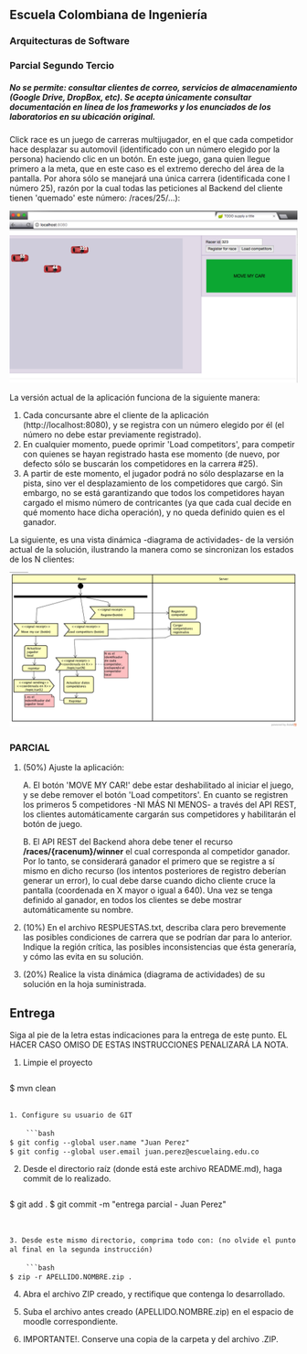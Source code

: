 ## Escuela Colombiana de Ingeniería
### Arquitecturas de Software
### Parcial Segundo Tercio


##### No se permite: consultar clientes de correo, servicios de almacenamiento (Google Drive, DropBox, etc). Se acepta únicamente consultar documentación en línea de los frameworks y los enunciados de los laboratorios en su ubicación original.

Click race es un juego de carreras multijugador, en el que cada competidor hace desplazar su automovil (identificado con un número elegido por la persona) haciendo clic en un botón. En este juego, gana quien llegue primero a la meta, que en este caso es el extremo derecho del área de la pantalla. Por ahora sólo se manejará una única carrera (identificada cone l número 25), razón por la cual todas las peticiones al Backend del cliente tienen 'quemado' este número: /races/25/...):


![](img/sshot.png)

La versión actual de la aplicación funciona de la siguiente manera:

1. Cada concursante abre el cliente de la aplicación (http://localhost:8080), y se registra con un número elegido por él (el número no debe estar previamente registrado).
2. En cualquier momento, puede oprimir 'Load competitors', para competir con quienes se hayan registrado hasta ese momento (de nuevo, por defecto sólo se buscarán los competidores en la carrera #25).
3. A partir de este momento, el jugador podrá no sólo desplazarse en la pista, sino ver el desplazamiento de los competidores que cargó. Sin embargo, no se está garantizando que todos los competidores hayan cargado el mismo número de contricantes (ya que cada cual decide en qué momento hace dicha operación), y no queda definido quien es el ganador.

La siguiente, es una vista dinámica -diagrama de actividades- de la versión actual de la solución, ilustrando la manera como se sincronizan los estados de los N clientes:

![](img/diag1.png)



### PARCIAL

1. (50%) Ajuste la aplicación:


	A. El botón 'MOVE MY CAR!' debe estar deshabilitado al iniciar el juego, y se debe remover el botón 'Load competitors'. En cuanto se registren los primeros 5 competidores -NI MÁS NI MENOS- a través del API REST, los clientes automáticamente cargarán sus competidores y habilitarán el botón de juego.
	

	B. El API REST del Backend ahora debe tener el recurso __/races/{racenum}/winner__ el cual corresponda al competidor ganador. Por lo tanto, se considerará ganador el primero que se registre a sí mismo en dicho recurso (los intentos posteriores de registro deberían generar un error), lo cual debe darse cuando dicho cliente cruce la pantalla (coordenada en X mayor o igual a 640). Una vez se tenga definido al ganador, en todos los clientes se debe mostrar automáticamente su nombre. 

2. (10%) En el archivo RESPUESTAS.txt, describa clara pero brevemente las posibles condiciones de carrera que se podrían dar para lo anterior. Indique la región crítica, las posibles inconsistencias que ésta generaría, y cómo las evita en su solución.

3. (20%) Realice la vista dinámica (diagrama de actividades) de su solución en la hoja suministrada. 



## Entrega

Siga al pie de la letra estas indicaciones para la entrega de este punto. EL HACER CASO OMISO DE ESTAS INSTRUCCIONES PENALIZARÁ LA NOTA.

1. Limpie el proyecto

	```bash
$ mvn clean
```

1. Configure su usuario de GIT

	```bash
$ git config --global user.name "Juan Perez"
$ git config --global user.email juan.perez@escuelaing.edu.co
```

2. Desde el directorio raíz (donde está este archivo README.md), haga commit de lo realizado.

	```bash
$ git add .
$ git commit -m "entrega parcial - Juan Perez"
```


3. Desde este mismo directorio, comprima todo con: (no olvide el punto al final en la segunda instrucción)

	```bash
$ zip -r APELLIDO.NOMBRE.zip .
```
4. Abra el archivo ZIP creado, y rectifique que contenga lo desarrollado.

4. Suba el archivo antes creado (APELLIDO.NOMBRE.zip) en el espacio de moodle correspondiente.

5. IMPORTANTE!. Conserve una copia de la carpeta y del archivo .ZIP.
 
